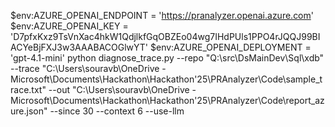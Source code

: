 $env:AZURE_OPENAI_ENDPOINT = 'https://pranalyzer.openai.azure.com'
$env:AZURE_OPENAI_KEY = 'D7pfxKxz9TsVnXac4hkW1QdjlkfGqOBZEo04wg7IHdPUls1PPO4rJQQJ99BIACYeBjFXJ3w3AAABACOGlwYT'
$env:AZURE_OPENAI_DEPLOYMENT = 'gpt-4.1-mini'
python diagnose_trace.py --repo "Q:\src\DsMainDev\Sql\xdb" --trace "C:\Users\souravb\OneDrive - Microsoft\Documents\Hackathon\Hackathon'25\PRAnalyzer\Code\sample_trace.txt" --out "C:\Users\souravb\OneDrive - Microsoft\Documents\Hackathon\Hackathon'25\PRAnalyzer\Code\report_azure.json" --since 30 --context 6 --use-llm